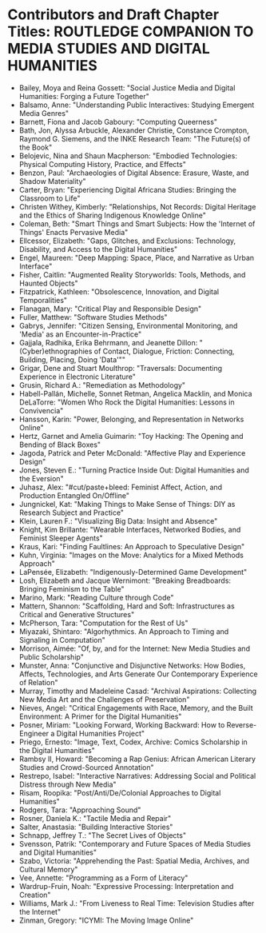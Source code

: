 # Contributors and Draft Chapter Titles: ROUTLEDGE COMPANION TO MEDIA STUDIES AND DIGITAL HUMANITIES

* Bailey, Moya and Reina Gossett: "Social Justice Media and Digital Humanities: Forging a Future Together"
* Balsamo, Anne: "Understanding Public Interactives: Studying Emergent Media Genres" 
* Barnett, Fiona and Jacob Gaboury: "Computing Queerness" 
* Bath, Jon, Alyssa Arbuckle, Alexander Christie, Constance Crompton, Raymond G. Siemens, and the INKE Research Team: "The Future(s) of the Book"
* Belojevic, Nina and Shaun Macpherson: "Embodied Technologies: Physical Computing History, Practice, and Effects"
* Benzon, Paul: "Archaeologies of Digital Absence: Erasure, Waste, and Shadow Materiality" 
* Carter, Bryan: "Experiencing Digital Africana Studies: Bringing the Classroom to Life"
* Christen Withey, Kimberly: "Relationships, Not Records: Digital Heritage and the Ethics of Sharing Indigenous Knowledge Online" 
* Coleman, Beth: "Smart Things and Smart Subjects: How the 'Internet of Things' Enacts Pervasive Media" 
* Ellcessor, Elizabeth: "Gaps, Glitches, and Exclusions: Technology, Disability, and Access to the Digital Humanities"
* Engel, Maureen: "Deep Mapping: Space, Place, and Narrative as Urban Interface"
* Fisher, Caitlin: "Augmented Reality Storyworlds: Tools, Methods, and Haunted Objects"
* Fitzpatrick, Kathleen: "Obsolescence, Innovation, and Digital Temporalities"
* Flanagan, Mary: "Critical Play and Responsible Design"
* Fuller, Matthew: "Software Studies Methods"
* Gabrys, Jennifer: "Citizen Sensing, Environmental Monitoring, and 'Media' as an Encounter-in-Practice"
* Gajjala, Radhika, Erika Behrmann, and Jeanette Dillon: "(Cyber)ethnographies of Contact, Dialogue, Friction: Connecting, Building, Placing, Doing 'Data'""
* Grigar, Dene and Stuart Moulthrop: "Traversals: Documenting Experience in Electronic Literature"
* Grusin, Richard A.: "Remediation as Methodology"
* Habell-Pallán, Michelle, Sonnet Retman, Angelica Macklin, and Monica DeLaTorre: "Women Who Rock the Digital Humanities: Lessons in Convivencia"
* Hansson, Karin: "Power, Belonging, and Representation in Networks Online"
* Hertz, Garnet and Amelia Guimarin: "Toy Hacking: The Opening and Bending of Black Boxes"
* Jagoda, Patrick and Peter McDonald: "Affective Play and Experience Design"
* Jones, Steven E.: "Turning Practice Inside Out: Digital Humanities and the Eversion"
* Juhasz, Alex: "#cut/paste+bleed: Feminist Affect, Action, and Production Entangled On/Offline"
* Jungnickel, Kat: "Making Things to Make Sense of Things: DIY as Research Subject and Practice"
* Klein, Lauren F.: "Visualizing Big Data: Insight and Absence"
* Knight, Kim Brillante: "Wearable Interfaces, Networked Bodies, and Feminist Sleeper Agents"
* Kraus, Kari: "Finding Faultlines: An Approach to Speculative Design"
* Kuhn, Virginia: "Images on the Move: Analytics for a Mixed Methods Approach"
* LaPensée, Elizabeth: "Indigenously-Determined Game Development"
* Losh, Elizabeth and Jacque Wernimont: "Breaking Breadboards: Bringing Feminism to the Table"
* Marino, Mark: "Reading Culture through Code"
* Mattern, Shannon: "Scaffolding, Hard and Soft: Infrastructures as Critical and Generative Structures"
* McPherson, Tara: "Computation for the Rest of Us"
* Miyazaki, Shintaro: "Algorhythmics. An Approach to Timing and Signaling in Computation"
* Morrison, Aimée: "Of, by, and for the Internet: New Media Studies and Public Scholarship"
* Munster, Anna: "Conjunctive and Disjunctive Networks: How Bodies, Affects, Technologies, and Arts Generate Our Contemporary Experience of Relation"
* Murray, Timothy and Madeleine Casad: "Archival Aspirations: Collecting New Media Art and the Challenges of Preservation"
* Nieves, Angel: "Critical Engagements with Race, Memory, and the Built Environment: A Primer for the Digital Humanities"
* Posner, Miriam: "Looking Forward, Working Backward: How to Reverse-Engineer a Digital Humanities Project"
* Priego, Ernesto: "Image, Text, Codex, Archive: Comics Scholarship in the Digital Humanities"
* Rambsy II, Howard: "Becoming a Rap Genius: African American Literary Studies and Crowd-Sourced Annotation"
* Restrepo, Isabel: "Interactive Narratives: Addressing Social and Political Distress through New Media"
* Risam, Roopika: "Post/Anti/De/Colonial Approaches to Digital Humanities"
* Rodgers, Tara: "Approaching Sound"
* Rosner, Daniela K.: "Tactile Media and Repair"
* Salter, Anastasia: "Building Interactive Stories"
* Schnapp, Jeffrey T.: "The Secret Lives of Objects"
* Svensson, Patrik: "Contemporary and Future Spaces of Media Studies and Digital Humanities"
* Szabo, Victoria: "Apprehending the Past: Spatial Media, Archives, and Cultural Memory"
* Vee, Annette: "Programming as a Form of Literacy"
* Wardrup-Fruin, Noah: "Expressive Processing: Interpretation and Creation"
* Williams, Mark J.: "From Liveness to Real Time: Television Studies after the Internet"
* Zinman, Gregory: "ICYMI: The Moving Image Online" 
